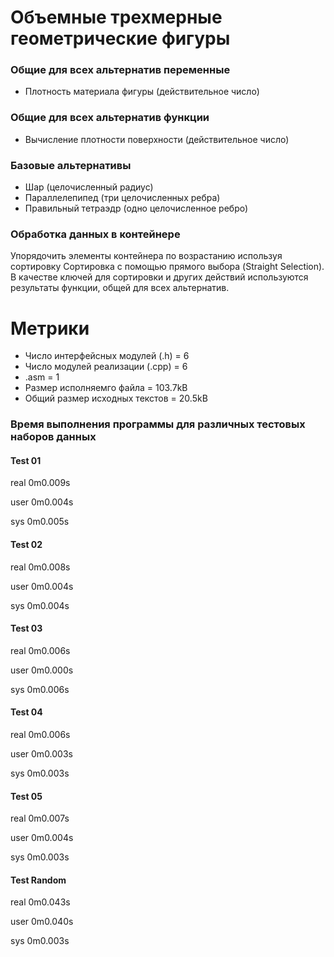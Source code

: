 # Объемные трехмерные геометрические фигуры

### Общие для всех альтернатив переменные
* Плотность материала фигуры (действительное число)
### Общие для всех альтернатив функции
* Вычисление плотности поверхности (действительное число)
### Базовые альтернативы
* Шар (целочисленный радиус)
* Параллелепипед (три целочисленных ребра)
* Правильный тетраэдр (одно целочисленное ребро)

### Обработка данных в контейнере
Упорядочить   элементы   контейнера   по   возрастанию   используя
сортировку  Сортировка с помощью прямого выбора (Straight Selection). В
качестве ключей для сортировки и других действий используются результаты
функции, общей для всех альтернатив.

# Метрики
- Число интерфейсных модулей (.h) = 6
- Число модулей реализации (.cpp) = 6
- .asm = 1
- Размер исполняемго файла = 103.7kB
- Общий размер исходных текстов = 20.5kB
### Время выполнения программы для различных тестовых наборов данных
#### Test 01

real	0m0.009s

user	0m0.004s

sys	0m0.005s

#### Test 02

real	0m0.008s

user	0m0.004s

sys	0m0.004s

#### Test 03

real	0m0.006s

user	0m0.000s

sys	0m0.006s

#### Test 04

real	0m0.006s

user	0m0.003s

sys	0m0.003s

#### Test 05

real	0m0.007s

user	0m0.004s

sys	0m0.003s

#### Test Random

real	0m0.043s

user	0m0.040s

sys	0m0.003s


